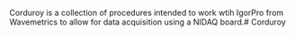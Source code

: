 Corduroy is a collection of procedures intended to work wtih IgorPro from Wavemetrics to allow for data acquisition using a NIDAQ board.# Corduroy
